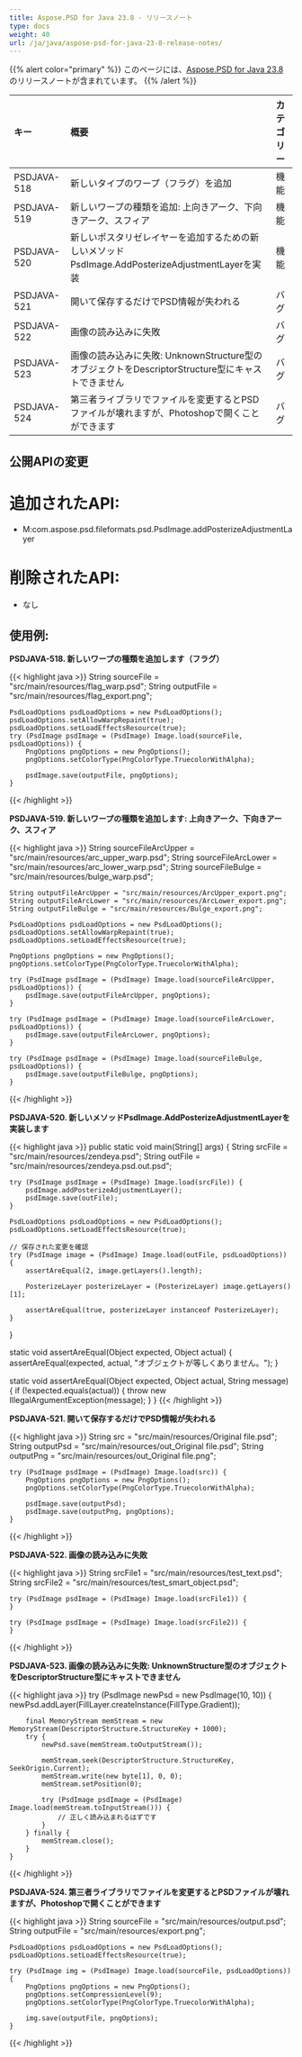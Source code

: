 ```yaml
---
title: Aspose.PSD for Java 23.8 - リリースノート
type: docs
weight: 40
url: /ja/java/aspose-psd-for-java-23-8-release-notes/
---
```


{{% alert color="primary" %}} このページには、[Aspose.PSD for Java 23.8](https://downloads.aspose.com/psd/java/new-releases/aspose.psd-for-java-23.8/) のリリースノートが含まれています。 {{% /alert %}}

| **キー**     | **概要**                                                                                                                                      | **カテゴリー** |
|:------------|:-------------------------------------------------------------------------------------------------------------------------------------------------|:-------------|
| PSDJAVA-518 | 新しいタイプのワープ（フラグ）を追加                                                                                                                      |    機能   |
| PSDJAVA-519 | 新しいワープの種類を追加: 上向きアーク、下向きアーク、スフィア                                                                                                  |    機能   |
| PSDJAVA-520 | 新しいポスタリゼレイヤーを追加するための新しいメソッドPsdImage.AddPosterizeAdjustmentLayerを実装                                                         |    機能   |
| PSDJAVA-521 | 開いて保存するだけでPSD情報が失われる                                                                                                  |      バグ     |
| PSDJAVA-522 | 画像の読み込みに失敗                                                                                                                             |      バグ     |
| PSDJAVA-523 | 画像の読み込みに失敗: UnknownStructure型のオブジェクトをDescriptorStructure型にキャストできません                                                 |      バグ     |
| PSDJAVA-524 | 第三者ライブラリでファイルを変更するとPSDファイルが壊れますが、Photoshopで開くことができます                                                    |      バグ     |

## **公開APIの変更**
# **追加されたAPI:**

- M:com.aspose.psd.fileformats.psd.PsdImage.addPosterizeAdjustmentLayer

# **削除されたAPI:**

- なし

## **使用例:**

**PSDJAVA-518. 新しいワープの種類を追加します（フラグ）**

{{< highlight java >}}
    String sourceFile = "src/main/resources/flag_warp.psd";
    String outputFile = "src/main/resources/flag_export.png";

    PsdLoadOptions psdLoadOptions = new PsdLoadOptions();
    psdLoadOptions.setAllowWarpRepaint(true);
    psdLoadOptions.setLoadEffectsResource(true);
    try (PsdImage psdImage = (PsdImage) Image.load(sourceFile, psdLoadOptions)) {
        PngOptions pngOptions = new PngOptions();
        pngOptions.setColorType(PngColorType.TruecolorWithAlpha);

        psdImage.save(outputFile, pngOptions);
    }
{{< /highlight >}}

**PSDJAVA-519. 新しいワープの種類を追加します: 上向きアーク、下向きアーク、スフィア**

{{< highlight java >}}
    String sourceFileArcUpper = "src/main/resources/arc_upper_warp.psd";
    String sourceFileArcLower = "src/main/resources/arc_lower_warp.psd";
    String sourceFileBulge = "src/main/resources/bulge_warp.psd";

    String outputFileArcUpper = "src/main/resources/ArcUpper_export.png";
    String outputFileArcLower = "src/main/resources/ArcLower_export.png";
    String outputFileBulge = "src/main/resources/Bulge_export.png";

    PsdLoadOptions psdLoadOptions = new PsdLoadOptions();
    psdLoadOptions.setAllowWarpRepaint(true);
    psdLoadOptions.setLoadEffectsResource(true);

    PngOptions pngOptions = new PngOptions();
    pngOptions.setColorType(PngColorType.TruecolorWithAlpha);

    try (PsdImage psdImage = (PsdImage) Image.load(sourceFileArcUpper, psdLoadOptions)) {
        psdImage.save(outputFileArcUpper, pngOptions);
    }

    try (PsdImage psdImage = (PsdImage) Image.load(sourceFileArcLower, psdLoadOptions)) {
        psdImage.save(outputFileArcLower, pngOptions);
    }

    try (PsdImage psdImage = (PsdImage) Image.load(sourceFileBulge, psdLoadOptions)) {
        psdImage.save(outputFileBulge, pngOptions);
    }
{{< /highlight >}}

**PSDJAVA-520. 新しいメソッドPsdImage.AddPosterizeAdjustmentLayerを実装します**

{{< highlight java >}}
public static void main(String[] args) {
    String srcFile = "src/main/resources/zendeya.psd";
    String outFile = "src/main/resources/zendeya.psd.out.psd";

    try (PsdImage psdImage = (PsdImage) Image.load(srcFile)) {
        psdImage.addPosterizeAdjustmentLayer();
        psdImage.save(outFile);
    }

    PsdLoadOptions psdLoadOptions = new PsdLoadOptions();
    psdLoadOptions.setLoadEffectsResource(true);

    // 保存された変更を確認
    try (PsdImage image = (PsdImage) Image.load(outFile, psdLoadOptions)) {
        assertAreEqual(2, image.getLayers().length);

        PosterizeLayer posterizeLayer = (PosterizeLayer) image.getLayers()[1];

        assertAreEqual(true, posterizeLayer instanceof PosterizeLayer);
    }
}

static void assertAreEqual(Object expected, Object actual) {
    assertAreEqual(expected, actual, "オブジェクトが等しくありません。");
}

static void assertAreEqual(Object expected, Object actual, String message) {
    if (!expected.equals(actual)) {
        throw new IllegalArgumentException(message);
    }
}
{{< /highlight >}}

**PSDJAVA-521. 開いて保存するだけでPSD情報が失われる**

{{< highlight java >}}
    String src = "src/main/resources/Original file.psd";
    String outputPsd = "src/main/resources/out_Original file.psd";
    String outputPng = "src/main/resources/out_Original file.png";

    try (PsdImage psdImage = (PsdImage) Image.load(src)) {
        PngOptions pngOptions = new PngOptions();
        pngOptions.setColorType(PngColorType.TruecolorWithAlpha);

        psdImage.save(outputPsd);
        psdImage.save(outputPng, pngOptions);
    }
{{< /highlight >}}

**PSDJAVA-522. 画像の読み込みに失敗**

{{< highlight java >}}
    String srcFile1 = "src/main/resources/test_text.psd";
    String srcFile2 = "src/main/resources/test_smart_object.psd";

    try (PsdImage psdImage = (PsdImage) Image.load(srcFile1)) {
    }

    try (PsdImage psdImage = (PsdImage) Image.load(srcFile2)) {
    }
{{< /highlight >}}

**PSDJAVA-523. 画像の読み込みに失敗: UnknownStructure型のオブジェクトをDescriptorStructure型にキャストできません**

{{< highlight java >}}
   try (PsdImage newPsd = new PsdImage(10, 10)) {
        newPsd.addLayer(FillLayer.createInstance(FillType.Gradient));

        final MemoryStream memStream = new MemoryStream(DescriptorStructure.StructureKey + 1000);
        try {
            newPsd.save(memStream.toOutputStream());

            memStream.seek(DescriptorStructure.StructureKey, SeekOrigin.Current);
            memStream.write(new byte[1], 0, 0);
            memStream.setPosition(0);

            try (PsdImage psdImage = (PsdImage) Image.load(memStream.toInputStream())) {
                // 正しく読み込まれるはずです
            }
        } finally {
            memStream.close();
        }
    }
{{< /highlight >}}

**PSDJAVA-524. 第三者ライブラリでファイルを変更するとPSDファイルが壊れますが、Photoshopで開くことができます**

{{< highlight java >}}
    String sourceFile = "src/main/resources/output.psd";
    String outputFile = "src/main/resources/export.png";

    PsdLoadOptions psdLoadOptions = new PsdLoadOptions();
    psdLoadOptions.setLoadEffectsResource(true);

    try (PsdImage img = (PsdImage) Image.load(sourceFile, psdLoadOptions)) {
        PngOptions pngOptions = new PngOptions();
        pngOptions.setCompressionLevel(9);
        pngOptions.setColorType(PngColorType.TruecolorWithAlpha);

        img.save(outputFile, pngOptions);
    }
{{< /highlight >}}
